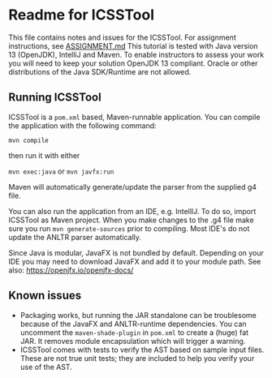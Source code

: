 # Readme for ICSSTool

This file contains notes and issues for the ICSSTool.
For assignment instructions, see [ASSIGNMENT.md](ASSIGNMENT.md)
This tutorial is tested with Java version 13 (OpenJDK), IntelliJ and Maven. To enable instructors to assess your work
you will need to keep your solution OpenJDK 13 compliant. Oracle or other distributions of the Java SDK/Runtime are not
allowed.

## Running ICSSTool

ICSSTool is a `pom.xml` based, Maven-runnable application.
You can compile the application with the following command:

```mvn compile```

then run it with either

```mvn exec:java```
or
```mvn javfx:run```

Maven will automatically generate/update the parser from the supplied g4 file.

You can also run the application from an IDE, e.g. IntellIJ. To do so, import ICSSTool as Maven project.
When you make changes to the .g4 file make sure you run `mvn generate-sources` prior to compiling. Most IDE's do not
update the ANLTR parser automatically.

Since Java is modular, JavaFX is not bundled by default. Depending on your IDE you may need to download JavaFX and add
it to your module path. See also: https://openjfx.io/openjfx-docs/

## Known issues

* Packaging works, but running the JAR standalone can be troublesome because of the JavaFX and ANLTR-runtime
  dependencies. You can uncomment the `maven-shade-plugin` in `pom.xml` to create a (huge) fat JAR. It removes module
  encapsulation which will trigger a warning.
* ICSSTool comes with tests to verify the AST based on sample input files. These are not true unit tests; they are
  included to help you verify your use of the AST.
